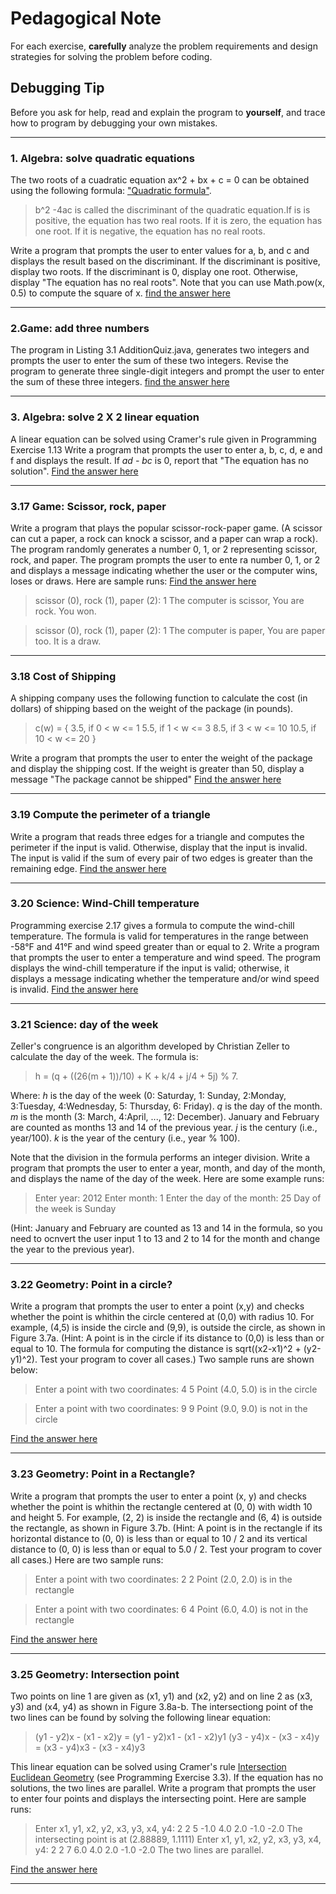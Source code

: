 # Pedagogical Note
For each exercise, **carefully** analyze the problem requirements and design strategies for solving the problem before coding.
## Debugging Tip
Before you ask for help, read and explain the program to **yourself**, and trace how to program by debugging your own mistakes.

---
### 1. Algebra: solve quadratic equations
The two roots of a cuadratic equation ax^2 + bx + c = 0 can be obtained using the following formula: ["Quadratic formula"](http://www.openmiddle.com/wp-content/uploads/2014/11/quadratic_formula.png).
> b^2 -4ac 
is called the discriminant of the quadratic equation.If is is positive, the equation has two real roots. If it is zero, the equation has one root. If it is negative, the equation has no real roots.

Write a program that prompts the user to enter values for a, b, and c and displays the result based on the discriminant. If the discriminant is positive, display two roots. If the discriminant is 0, display one root. Otherwise, display "The equation has no real roots".
Note that you can use Math.pow(x, 0.5) to compute the square of x. [find the answer here](https://github.com/jorgeAML/XLVExercisEscript/blob/master/Chapter3_Selections/QuadracticEcuation.java)

---
### 2.Game: add three numbers
The program in Listing 3.1 AdditionQuiz.java, generates two integers and prompts the user to enter the sum of these two integers. Revise the program to generate three single-digit integers and prompt the user to enter the sum of these three integers. [find the answer here](https://github.com/jorgeAML/XLVExercisEscript/blob/master/Chapter3_Selections/AddThreeNumbers.java)

---
### 3. Algebra: solve 2 X 2 linear equation
A linear equation can be solved using Cramer's rule given in Programming Exercise 1.13 Write a program that prompts the user to enter a, b, c, d, e and f and displays the result. If *ad - bc* is 0, report that "The equation has no solution". [Find the answer here](https://github.com/jorgeAML/XLVExercisEscript/blob/master/Chapter3_Selections/LinearEquation.java)

---
### 3.17 Game: Scissor, rock, paper
Write a program that plays the popular scissor-rock-paper game. (A scissor can cut a paper, a rock can knock a scissor, and a paper can wrap a rock). The program randomly generates a number 0, 1, or 2 representing scissor, rock, and paper. The program prompts the user to ente ra number 0, 1, or 2 and displays a message indicating whether the user or the computer wins, loses or draws. Here are sample runs: [Find the answer here](https://github.com/jorgeAML/XLVExercisEscript/blob/master/Chapter3_Selections/ScissorRockPaper.java)

> scissor (0), rock (1), paper (2): 1 
>   The computer is scissor, You are rock. You won.

> scissor (0), rock (1), paper (2): 1
>   The computer is paper, You are paper too. It is a draw.

---
### 3.18 Cost of Shipping
A shipping company uses the following function to calculate the cost (in dollars) of shipping based on the weight of the package (in pounds).
> c(w) = {
>   3.5, if 0 < w <= 1
>   5.5, if 1 < w <= 3
>   8.5, if 3 < w <= 10
>   10.5, if 10 < w <= 20
>}

Write a program that prompts the user to enter the weight of the package and display the shipping cost. If the weight is greater than 50, display a message "The package cannot be shipped" [Find the answer here](https://github.com/jorgeAML/XLVExercisEscript/blob/master/Chapter3_Selections/CostOfShipping.java)

---
### 3.19 Compute the perimeter of a triangle
Write a program that reads three edges for a triangle and computes the perimeter if the input is valid. Otherwise, display that the input is invalid. The input is valid if the sum of every pair of two edges is greater than the remaining edge. [Find the answer here](https://github.com/jorgeAML/XLVExercisEscript/blob/master/Chapter3_Selections/ComputePerimeterOfATriangle.java)

---
### 3.20 Science: Wind-Chill temperature
Programming exercise 2.17 gives a formula to compute the wind-chill temperature. The formula is valid for temperatures in the range between -58°F and 41°F and wind speed greater than or equal to 2. Write a program that prompts the user to enter a temperature and wind speed. The program displays the wind-chill temperature if the input is valid; otherwise, it displays a message indicating whether the temperature and/or wind speed is invalid. [Find the answer here](https://github.com/jorgeAML/XLVExercisEscript/blob/master/Chapter3_Selections/WindChillTemperature.java)

---
### 3.21 Science: day of the week
Zeller's congruence is an algorithm developed by Christian Zeller to calculate the day of the week. The formula is:

> h = (q + ((26(m + 1))/10) + K + k/4 + j/4 + 5j) % 7.

Where:
*h* is the day of the week (0: Saturday, 1: Sunday, 2:Monday, 3:Tuesday, 4:Wednesday, 5: Thursday, 6: Friday).
*q* is the day of the month.
*m* is the month (3: March, 4:April, ..., 12: December). January and February are counted as months 13 and 14 of the previous year.
*j* is the century (i.e., year/100).
*k* is the year of the century (i.e., year % 100).

Note that the division in the formula performs an integer division. Write a program that prompts the user to enter a year, month, and day of the month, and displays the name of the day of the week. Here are some example runs:

>Enter year: 2012
>Enter month: 1
>Enter the day of the month: 25
>Day of the week is Sunday

(Hint: January and February are counted as 13 and 14 in the formula, so you need to ocnvert the user input 1 to 13 and 2 to 14 for the month and change the year to the previous year).

---
### 3.22 Geometry: Point in a circle?
Write a program that prompts the user to enter a point (x,y) and checks whether the point is whithin the circle centered at (0,0) with radius 10. For example, (4,5) is inside the circle and (9,9), is outside the circle, as shown in Figure 3.7a.
(Hint: A point is in the circle if its distance to (0,0) is less than or equal to 10. The formula for computing the distance is sqrt((x2-x1)^2 + (y2-y1)^2). Test your program to cover all cases.) Two sample runs are shown below:

> Enter a point with two coordinates: 4 5
> Point (4.0, 5.0) is in the circle

> Enter a point with two coordinates: 9 9
> Point (9.0, 9.0) is not in the circle

[Find the answer here](https://github.com/jorgeAML/XLVExercisEscript/blob/master/Chapter3_Selections/PointInACircle.java)

---
### 3.23 Geometry: Point in a Rectangle?
Write a program that prompts the user to enter a point (x, y) and checks whether the point is whithin the rectangle centered at (0, 0) with width 10 and height 5. For example, (2, 2) is inside the rectangle and (6, 4) is outside the rectangle, as shown in Figure 3.7b. (Hint: A point is in the rectangle if its horizontal distance to (0, 0) is less than or equal to 10 / 2 and its vertical distance to (0, 0) is less than or equal to 5.0 / 2. Test your program to cover all cases.) Here are two sample runs:

> Enter a point with two coordinates: 2 2
> Point (2.0, 2.0) is in the rectangle

> Enter a point with two coordinates: 6 4
> Point (6.0, 4.0) is not in the rectangle

[Find the answer here](https://github.com/jorgeAML/XLVExercisEscript/blob/master/Chapter3_Selections/PointInARectangle.java)

---
### 3.25 Geometry: Intersection point
Two points on line 1 are given as (x1, y1) and (x2, y2) and on line 2 as (x3, y3) and (x4, y4) as shown in Figure 3.8a-b. The intersectiong point of the two lines can be found by solving the following linear equation:

> (y1 - y2)x - (x1 - x2)y = (y1 - y2)x1 - (x1 - x2)y1
> (y3 - y4)x - (x3 - x4)y = (x3 - y4)x3 - (x3 - x4)y3

This linear equation can be solved using Cramer's rule [Intersection Euclidean Geometry](https://en.wikipedia.org/wiki/Intersection_%28Euclidean_geometry%29#Two_lines) (see Programming Exercise 3.3). If the equation has no solutions, the two lines are parallel. Write a program that prompts the user to enter four points and displays the intersecting point. Here are sample runs:

> Enter x1, y1, x2, y2, x3, y3, x4, y4: 2 2 5 -1.0 4.0 2.0 -1.0 -2.0
> The intersecting point is at (2.88889, 1.1111)
> Enter x1, y1, x2, y2, x3, y3, x4, y4: 2 2 7 6.0 4.0 2.0 -1.0 -2.0
> The two lines are parallel.

[Find the answer here](https://github.com/jorgeAML/XLVExercisEscript/blob/master/Chapter3_Selections/IntersectionPoint.java)

---